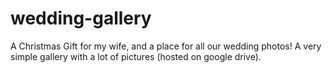 # wedding-gallery

A Christmas Gift for my wife, and a place for all our wedding photos! A very simple gallery with a lot of pictures (hosted on google drive).
